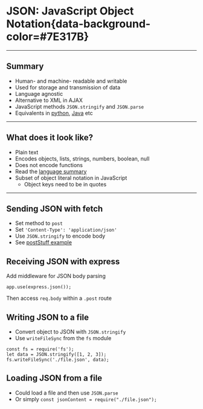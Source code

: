 # JSON: JavaScript Object Notation{data-background-color=#7E317B}


---

## Summary

- Human- and machine- readable and writable
- Used for storage and transmission of data
- Language agnostic
- Alternative to XML in AJAX
- JavaScript methods `JSON.stringify` and `JSON.parse`
- Equivalents in [python](https://docs.python.org/3/library/json.html), [Java](https://github.com/FasterXML/jackson) etc

---

## What does it look like?

- Plain text
- Encodes objects, lists, strings, numbers, boolean, null
- Does not encode functions
- Read the [language summary](https://www.json.org/json-en.html)
- Subset of object literal notation in JavaScript
  - Object keys need to be in quotes

---

## Sending JSON with fetch

- Set method to `post`
- Set `'Content-Type': 'application/json'`
- Use `JSON.stringify` to encode body
- See [postStuff example](./postStuff.js) 

## Receiving JSON with express

Add middleware for JSON body parsing

```
app.use(express.json());
```

Then access `req.body` within a `.post` route

## Writing JSON to a file

- Convert object to JSON with `JSON.stringify`
- Use `writeFileSync` from the `fs` module

```
const fs = require('fs');
let data = JSON.stringify([1, 2, 3]);
fs.writeFileSync('./file.json', data);
```

## Loading JSON from a file

- Could load a file and then use `JSON.parse`
- Or simply
```const jsonContent = require("./file.json");```

